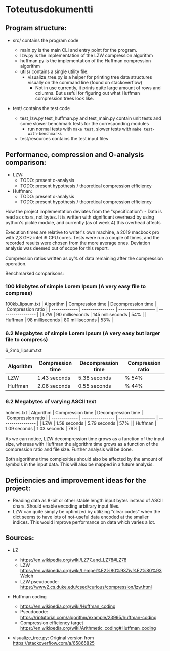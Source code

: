 # Toteutusdokumentti

    
## Program structure:
- src/ contains the program code
    - main.py is the main CLI and entry point for the program.
    - lzw.py is the implementation of the LZW compression algorithm
    - huffman.py is the implementation of the Huffman compression algorithm
    - utils/ contains a single utility file:
        - visualize_tree.py is a helper for printing tree data structures visually on the command line (found on stackoverflow)
            - Not in use currently, it prints quite large amount of rows and columns. But useful for figuring out what Huffman compression trees look like.

- test/ contains the test code
    - test_lzw.py test_huffman.py and test_main.py contain unit tests and some slower benchmark tests for the corresponding modules
        - run normal tests with `make test`, slower tests with `make test-with-benchmarks`
    - test/resources contains the test input files

## Performance, compression and O-analysis comparison:

- LZW:
    - TODO: present o-analysis
    - TODO: present hypothesis / theoretical compression efficiency
- Huffman:
    - TODO: present o-analysis
    - TODO: present hypothesis / theoretical compression efficiency
    

How the project implementation deviates from the "specification":
    - Data is read as chars, not bytes. It is written with significant overhead by using python's pickle module, and currently (as of week 4) this overhead affects 


Execution times are relative to writer's own machine, a 2019 macbook pro with 2,3 GHz intel i9 CPU cores. Tests were run a couple of times, and the recorded results were chosen from the more average ones. Deviation analysis was deemed out of scope for this report.

Compression ratios written as xy% of data remaining after the compression operation.

Benchmarked comparisons:

### 100 kilobytes of simple Lorem Ipsum (A very easy file to compress)
100kb_lipsum.txt
| Algorithm     | Compression time | Decompression time | Compression ratio |
| ------------- | ---------------- | ------------------ | ----------------- |
| LZW           | 90 milliseconds  | 145 milliseconds   | 54%               |
| Huffman       | 98 milliseconds  | 80 milliseconds    | 53%               |


### 6.2 Megabytes of simple Lorem Ipsum (A very easy but larger file to compress) 
6_2mb_lipsum.txt

| Algorithm     | Compression time  | Decompression time |  Compression ratio |
| ------------- | ----------------  | ------------------ | -----------------  |
| LZW           | 1.43 seconds      | 5.38 seconds       | % 54%              |
| Huffman       | 2.06 seconds      | 0.55 seconds       | % 44%              |

    
### 6.2 Megabytes of varying ASCII text 
holmes.txt
| Algorithm     | Compression time | Decompression time | Compression ratio |
| ------------- | ---------------- | ------------------ | ----------------- |
| LZW           | 1.58 seconds     | 5.79 seconds       | 57%               |
| Huffman       | 1.09 seconds     | 1.03 seconds       | 79%               |


As we can notice, LZW decompression time grows as a function of the input size, whereas with Huffman the algorithm time grows as a function of the compression ratio and file size. Further analysis will be done.

Both algorithms time complexities should also be affected by the amount of symbols in the input data. This will also be mapped in a future analysis.


## Deficiencies and improvement ideas for the project:
- Reading data as 8-bit or other stable length input bytes instead of ASCII chars. Should enable encoding arbitrary input files.
- LZW can quite simply be optimized by utilizing "clear codes" when the dict seems to have lots of not-useful data encoded at the smaller indices. This would improve performance on data which varies a lot.

## Sources:
* LZ
  * https://en.wikipedia.org/wiki/LZ77_and_LZ78#LZ78
  * LZW https://en.wikipedia.org/wiki/Lempel%E2%80%93Ziv%E2%80%93Welch
  * LZW pseudocode: https://www2.cs.duke.edu/csed/curious/compression/lzw.html

* Huffman coding
  * https://en.wikipedia.org/wiki/Huffman_coding
  * Pseudocode: https://riptutorial.com/algorithm/example/23995/huffman-coding
  * Compression efficiency target https://en.wikipedia.org/wiki/Arithmetic_coding#Huffman_coding

*  visualize_tree.py: Original version from https://stackoverflow.com/a/65865825

